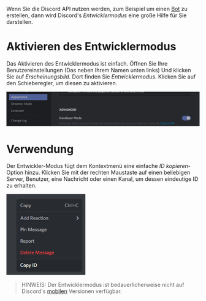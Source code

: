 <!-- TITLE: [DE] Entwicklermodus -->
<!-- SUBTITLE: Es wird Ihnen ernsthaft im Leben helfen. -->

Wenn Sie die Discord API nutzen werden, zum Beispiel um einen [Bot](/bots) zu erstellen, dann wird Discord's *Entwicklermodus* eine große Hilfe für Sie darstellen.

# Aktivieren des Entwicklermodus
Das Aktivieren des Entwicklermodus ist einfach. Öffnen Sie Ihre Benutzereinstellungen (Das <i class="icon-cog"></i> neben Ihrem Namen unten links) Und klicken Sie auf *Erscheinungsbild*. Dort finden Sie *Entwicklermodus*. Klicken Sie auf den Schieberegler, um diesen zu aktivieren.

![Devmode Toggle](/uploads/developer-mode/devmode-toggle.png "Devmode Toggle")

# Verwendung
Der Entwickler-Modus fügt dem Kontextmenü eine einfache *ID kopieren*-Option hinzu. Klicken Sie mit der rechten Maustaste auf einen beliebigen Server, Benutzer, eine Nachricht oder einen Kanal, um dessen eindeutige ID zu erhalten.

![Devmode Rightclick](/uploads/developer-mode/devmode-rightclick.png "Devmode Rightclick")

> HINWEIS: Der Entwicklermodus ist bedauerlicherweise nicht auf Discord's [mobilen](/mobile) Versionen verfügbar.